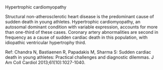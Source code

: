 Hypertrophic cardiomyopathy

Structural non-atherosclerotic heart disease is the predominant cause of sudden death in young athletes.
Hypertrophic cardiomyopathy, an autosomal dominant condition with variable expression, accounts for
more than one-third of these cases. Coronary artery abnormalities are second in frequency as a cause of
sudden cardiac death in this population, with idiopathic ventricular hypertrophy third.

Ref: Chandra N, Bastiaenen R, Papadakis M, Sharma S: Sudden cardiac death in young athletes: Practical challenges and
diagnostic dilemmas. J Am Coll Cardiol 2013;61(10):1027-1040.